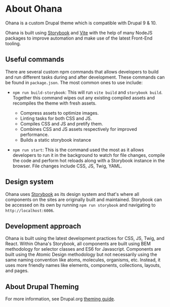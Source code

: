 # About Ohana

Ohana is a custom Drupal theme which is compatible with Drupal 9 & 10.

Ohana is built using [Storybook](https://storybook.js.org/) and [Vite](https://vitejs.dev/)
with the help of many NodeJS packages to improve automation and make use of the latest Front-End tooling.

## Useful commands

There are several custom npm commands that allows developers to build and run different
tasks during and after development. These commands can be found in `package.json`.
The most common ones to use include:

* `npm run build-storybook`: This will run `vite build` and `storybook build`. Together this command wipes out any existing compiled assets and recompiles the theme with fresh assets.
  * Compress assets to optimize images.
  * Linting tasks for both CSS and JS.
  * Compiles CSS and JS and pretify them.
  * Combines CSS and JS assets respectively for improved performance.
  * Builds a static storybook instance

* `npm run start`: This is the command used the most as it allows developers to run it in the background to watch for file changes, compile the code and perform hot reloads along with a Storybook instance in the browser. File changes include CSS, JS, Twig, YAML.

## Design system
Ohana uses [Storybook](https://storybook.js.org/) as its design system and that's where all components on the sites are originally built and maintained.  Storybook can be accessed on its own by running `npm run storybook` and navigating to `http://localhost:6006`.

## Development approach
Ohana is built using the latest development practices for CSS, JS, Twig, and React.  Within Ohana's Storybook, all components are built using BEM methodology for selector classes and ES6 for Javascript.  Components are built using the Atomic Design methodology but not necessarily using the same naming convention like atoms, molecules, organisms, etc.  Instead, it uses more friendly names like elements, components, collections, layouts, and pages.

## About Drupal Theming
For more information, see Drupal.org [theming guide](https://www.drupal.org/docs/develop/theming-drupal).
